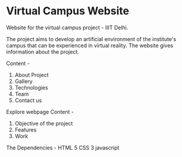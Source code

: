 # Virtual Campus Website
Website for the virtual campus project - IIIT Delhi.

The project aims to develop an artificial environment of the institute's campus that can be experienced in virtual reality.
The website gives information about the project.

Content -
1. About Project
 2. Gallery
 3. Technologies
 4. Team
 5. Contact us

Explore webpage 
Content -
 1. Objective of the project
 2. Features
 3. Work

The 
Dependencies -
HTML 5
CSS 3
javascript
